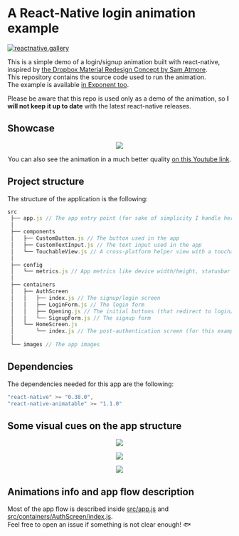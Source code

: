 # A React-Native login animation example

[![reactnative.gallery](https://img.shields.io/badge/reactnative.gallery-%E2%99%A5-red.svg)](https://reactnative.gallery)

This is a simple demo of a login/signup animation built with react-native, inspired by [the Dropbox Material Redesign Concept by Sam Atmore](https://dribbble.com/shots/2456987-Dropbox-Material-Redesign-Concept).  
This repository contains the source code used to run the animation.   
The example is available [in Exponent too](https://getexponent.com/@community/login-animation-example).  

Please be aware that this repo is used only as a demo of the animation, so **I will not keep it up to date** with the latest react-native releases. 

## Showcase
<p align="center">
<img src="https://raw.githubusercontent.com/mmazzarolo/react-native-login-animation-example/master/extras/low-quality-app-intro.gif" /></img>  
</p>
  
<p align="center">
You can also see the animation in a much better quality <a href="https://www.youtube.com/watch?v=D67-hAj9LBQ">on this Youtube link</a>.
</p>

## Project structure 
The structure of the application is the following:
```javascript
src
 ├── app.js // The app entry point (for sake of simplicity I handle here the routing and the state)
 │
 ├── components
 │   ├── CustomButton.js // The button used in the app
 │   ├── CustomTextInput.js // The text input used in the app
 │   └── TouchableView.js // A cross-platform helper view with a touchable behavior
 │
 ├── config
 │   └── metrics.js // App metrics like device width/height, statusbar height, etc...
 │
 ├── containers
 │   ├── AuthScreen
 │   │   ├── index.js // The signup/login screen
 │   │   ├── LoginForm.js // The login form
 │   │   ├── Opening.js // The initial buttons (that redirect to login/signup)
 │   │   └── SignupForm.js // The signup form
 │   └── HomeScreen.js
 │       └── index.js // The post-authentication screen (for this example I simply show a logout button)
 │
 └── images // The app images
```

## Dependencies
The dependencies needed for this app are the following:
```javascript
"react-native" >= "0.38.0",
"react-native-animatable" >= "1.1.0"
```

## Some visual cues on the app structure
<p align="center">
<img src="https://raw.githubusercontent.com/mmazzarolo/react-native-login-animation-example/master/extras/Schermata%202017-01-02%20alle%2012.58.15.png" />
</p>
  
<p align="center">
<img src="https://raw.githubusercontent.com/mmazzarolo/react-native-login-animation-example/master/extras/Schermata%202017-01-02%20alle%2012.59.33.png" />
</p>
  
<p align="center">
<img src="https://raw.githubusercontent.com/mmazzarolo/react-native-login-animation-example/master/extras/Schermata%202017-01-02%20alle%2012.59.48.png" />  
</p>

## Animations info and app flow description
Most of the app flow is described inside [src/app.js](https://github.com/mmazzarolo/react-native-login-animation-example/blob/master/src/app.js) and [src/containers/AuthScreen/index.js](https://github.com/mmazzarolo/react-native-login-animation-example/blob/master/src/containers/AuthScreen/index.js).  
Feel free to open an issue if something is not clear enough! :fish:  
